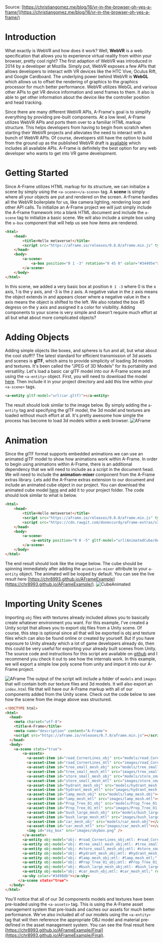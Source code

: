 Source: [https://christiangomez.me/blog/16/vr-in-the-browser-oh-yes-a-frame/](https://christiangomez.me/blog/16/vr-in-the-browser-oh-yes-a-frame/)

# Introduction
What exactly is WebVR and how does it work? Well, **WebVR** is a web specification that allows you to experience virtual reality from within your browser, pretty cool right? The first adaption of WebVR was introduced in 2014 by a developer at Mozilla. Simply put, WebVR exposes a few APIs that allows developers to interact with VR devices like the HTC Vive, Oculus Rift, and Google Cardboard. The underlying power behind WebVR is **WebGL** which allows us to offset the rendering of graphics to the graphics processor for much better performance. WebVR utilizes WebGL and various other APIs to get VR device information and send frames to them. It also is able to get other information about the device like the controller position and head tracking.

Since there are many different WebVR APIs, A-Frame's goal is to simplify everything by providing pre-built components. At a low level, A-Frame utilizes WebVR APIs and ports them over to a familiar HTML markup structure. This helps developers from having to begin from scratch when starting their WebVR projects and alleviates the need to interact with a bunch of WebVR APIs. Of course, developers still have the option to build from the ground up as the published WebVR draft is [available](https://immersive-web.github.io/webvr/spec/1.1/) which includes all available APIs. A-Frame is definitely the best option for any web developer who wants to get into VR game development.

# Getting Started
Since A-Frame utilizes HTML markup for its structure, we can initialize a scene by simply using the `<a-scene></a-scene>` tag. A **scene** is simply where all your objects are put and rendered on the screen. A-Frame handles all the WebVR boilerplate for us, like camera lighting, rendering loop and other API calls. To initialize an A-Frame project we will just simply include the A-Frame framework into a blank HTML document and include the `a-scene` tag to initialize a basic scene. We will also include a simple box using the `a-box` component that will help us see how items are rendered.

```html
<html>
	<head>
		<title>Hello metaverse!</title>
		<script src="https://aframe.io/releases/0.8.0/aframe.min.js" type="text/javascript"></script>
	</head>
	<body>
		<a-scene>
			<a-box position="0 1 -3" rotation="0 45 0" color="#34495e"></a-box>
		</a-scene>
	</body>
</html>
```
In this scene, we added a very basic box at position `0 1 -3` where 0 is the x axis, 1 is the y axis, and -3 is the z axis. A negative value in the z axis means the object extends in and appears closer where a negative value in the x axis means the object is shifted to the left.  We also rotated the box 45 degress on the y axis and assigned it a color for visibility. Adding components to your scene is very simple and doesn't require much effort at all but what about more complicated objects?
# Adding Objects
Adding simple objects like boxes, and spheres is fun and all, but what about the cool stuff!? The latest standard for efficient transmission of 3d assets and scenes is **glTF**, which aims to provide simplicity of loading 3d models and textures. It's been called the "JPEG of 3D Models" for its portability and versatility. Let's load a basic car glTF model into our A-Frame scene and using the `<a-entity>` object. First, you will need to download the model [here](https://github.com/chr8993/AFrameExample). Then include it in your project directory and add this line within your `<a-scene>` tags.
```html
<a-entity gltf-model="url(car.gltf)"></a-entity>
```
The result should look similar to the image below. By simply adding the `a-entity` tag and specifying the glTF model, the 3d model and textures are loaded without much effort at all. It's pretty awesome how simple the process has become to load 3d models within a web browser.
![AFrame](https://res.cloudinary.com/cinemate/image/upload/v1520804211/frame-_vkdiz5.png)
# Animation
Since the glTF format supports embedded animations we can use an animated glTF model to show how animations work within A-Frame. In order to begin using animations within A-Frame, there is an additional dependency that we will need to include as a script in the document head. We will need to include the **animation-mixer** component from the A-Frame extras library. Lets add the A-Frame extras extension to our document and include an animated cube object in our project. You can download the animated cube model [here](https://github.com/chr8993/AFrameExample) and add it to your project folder. The code should look similar to what is below.
```html
<html>
	<head>
		<title>Hello metaverse!</title>
		<script src="https://aframe.io/releases/0.8.0/aframe.min.js" type="text/javascript"></script>
		<script src="https://cdn.rawgit.com/donmccurdy/aframe-extras/v3.13.1/dist/aframe-extras.min.js"></script>
	</head>
	<body>
		<a-scene>
			<a-entity position="0 0 -5" gltf-model="url(AnimatedCube/AnimatedCube.gltf)" animation-mixer></a-entity>
		</a-scene>
	</body>
</html>
```
The end result should look like the image below. The cube should be spinning immediately after adding the `animation-mixer` attribute to your `a-entity` object. The animated will be looped by default. You can see the live result here [https://chr8993.github.io/AFrameExample](https://chr8993.github.io/AFrameExample/).
![CubeAnimated](https://res.cloudinary.com/cinemate/image/upload/v1520875072/animated_cube_xx52zz.gif)
# Importing Unity Scenes
Importing `obj` files with textures already included allows you to basically create whatever environment you want.  For this example, I've created a Unity script that allows you to export obj files from a Unity scene. Of course, this step is optional since all that will be exported is obj and texture files which can also be found online or created by yourself. But if you have exposure to Unity already which a lot of game developers already do, then this could be very useful for exporting your already built scenes from Unity. The source code and instructions for this script are available on [github](https://github.com/chr8993/AFrameExporter) and I recommend you check it out to see how the internals work. In this example, we will export a simple low poly scene from unity and import it into our A-Frame project.

![AFrame](https://res.cloudinary.com/cinemate/image/upload/w_1000,c_fill/v1520656106/frame-chrome-mac_1_xas7iu.png)
The output of the script will include a folder of `models` and `images` that will contain both our texture files and 3d models. It will also export an `index.html` file that will have our A-Frame markup with all of our components added from the Unity scene. Check out the code below to see how the scene from the image above was structured.
```html
<!DOCTYPE html>
<html>
  <head>
    <meta charset="utf-8">
    <title>A-Frame</title>
    <meta name="description" content="A-Frame">
    <script src="https://aframe.io/releases/0.7.0/aframe.min.js"></script>
  </head>
  <body>
    <a-scene stats="true">
        <a-assets>
          <a-asset-item id="road_CornerLines_obj" src="models/road_CornerLines_mesh1.obj"></a-asset-item>
          <a-asset-item id="road_CornerLines_mtl" src="images/road_CornerLines_mesh1.mtl"></a-asset-item>
          <a-asset-item id="tree_small_mesh_obj" src="models/tree_small_mesh.obj"></a-asset-item>
          <a-asset-item id="tree_small_mesh_mtl" src="images/tree_small_mesh.mtl"></a-asset-item>
          <a-asset-item id="store_small_mesh_obj" src="models/store_small_mesh.obj"></a-asset-item>
          <a-asset-item id="store_small_mesh_mtl" src="images/store_small_mesh.mtl"></a-asset-item>
          <a-asset-item id="hydrant_mesh_obj" src="models/hydrant_mesh.obj"></a-asset-item>
          <a-asset-item id="hydrant_mesh_mtl" src="images/hydrant_mesh.mtl"></a-asset-item>
          <a-asset-item id="lamp_mesh_obj" src="models/lamp_mesh.obj"></a-asset-item>
          <a-asset-item id="lamp_mesh_mtl" src="images/lamp_mesh.mtl"></a-asset-item>
          <a-asset-item id="Prop_Tree_01_obj" src="models/Prop_Tree_01.obj"></a-asset-item>
          <a-asset-item id="Prop_Tree_01_mtl" src="images/Prop_Tree_01.mtl"></a-asset-item>
          <a-asset-item id="bush_large_mesh_obj" src="models/bush_large_mesh.obj"></a-asset-item>
          <a-asset-item id="bush_large_mesh_mtl" src="images/bush_large_mesh.mtl"></a-asset-item>
          <a-asset-item id="car_mesh_obj" src="models/car_mesh.obj"></a-asset-item>
          <a-asset-item id="car_mesh_mtl" src="images/car_mesh.mtl"></a-asset-item>
          <img id="sky_box" src="images/skybox.png" />
        </a-assets>
        <a-entity obj-model="obj: #road_CornerLines_obj;mtl: #road_CornerLines_mtl;" ></a-entity>
        <a-entity obj-model="obj: #tree_small_mesh_obj;mtl: #tree_small_mesh_mtl;" ></a-entity>
        <a-entity obj-model="obj: #store_small_mesh_obj;mtl: #store_small_mesh_mtl;" ></a-entity>
        <a-entity obj-model="obj: #hydrant_mesh_obj;mtl: #hydrant_mesh_mtl;" ></a-entity>
        <a-entity obj-model="obj: #lamp_mesh_obj;mtl: #lamp_mesh_mtl;" ></a-entity>
        <a-entity obj-model="obj: #Prop_Tree_01_obj;mtl: #Prop_Tree_01_mtl;" ></a-entity>
        <a-entity obj-model="obj: #bush_large_mesh_obj;mtl: #bush_large_mesh_mtl;" ></a-entity>
        <a-entity obj-model="obj: #car_mesh_obj;mtl: #car_mesh_mtl;" rotation="0 -90 0" ></a-entity>
        <a-sky color="#3498db"></a-sky>
      </a-scene stats="true">
  </body>
</html>
```
You'll notice that all of our 3d components models and textures have been pre-loaded using the `<a-assets>` tag. This is using the A-Frame asset management system that pre-loads and caches our assets for much better performance. We've also included all of our models using the `<a-entity>` tag that will then reference the appropriate OBJ model and material pre-defined in the asset management system. You can see the final result here [https://chr8993.github.io/AFrameExample/Final](https://chr8993.github.io/AFrameExample/Final).
